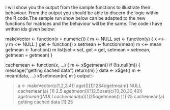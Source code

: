 I will show you the output from the sample functions to illustrate their behaviour. From the output you should be able to discern the logic within the R code.The sample run show below can be adapted to the new functions for matrices and the behaviour will be the same.
The code i have written ids given below:


makeVector <- function(x = numeric()) {
  m <- NULL
  set <- function(y) {
    x <<- y
    m <<- NULL
  }
  get <- function() x
  setmean <- function(mean) m <<- mean
  getmean <- function() m
  list(set = set, get = get, setmean = setmean, getmean = getmean)
}

cachemean <- function(x, ...) {
  m <- x$getmean()
  if (!is.null(m)) {
    message("getting cached data")
    return(m)
  }
  data <- x$get()
  m <- mean(data, ...)
  x$setmean(m)
  m
}
 output:-
 > a <- makeVector(c(1,2,3,4))
> a$get()
[1] 1 2 3 4
> a$getmean()
NULL
> cachemean(a)
[1] 2.5
> a$getmean()
[1] 2.5
> a$set(c(10,20,30,40))
> a$getmean()
NULL
> cachemean(a)
[1] 25
> a$getmean()
[1] 25
> cachemean(a)
getting cached data
[1] 25
    
